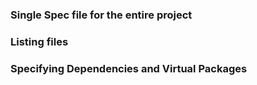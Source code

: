 ### Single Spec file for the entire project
### Listing files
### Specifying Dependencies and Virtual Packages